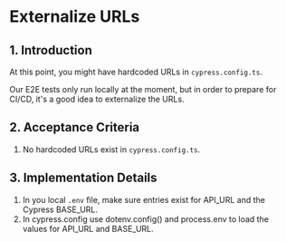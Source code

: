 # Externalize URLs

## 1. Introduction

At this point, you might have hardcoded URLs in `cypress.config.ts`.

Our E2E tests only run locally at the moment, but in order to prepare for CI/CD, it's a good idea to externalize the URLs.

## 2. Acceptance Criteria

1. No hardcoded URLs exist in `cypress.config.ts`.

## 3. Implementation Details

1. In you local `.env` file, make sure entries exist for API_URL and the Cypress BASE_URL.
1. In cypress.config use dotenv.config() and process.env to load the values for API_URL and BASE_URL.

